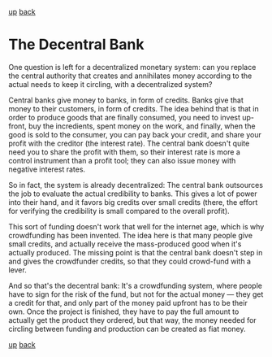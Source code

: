 [up](squid.md) [back](squid-mining.md)

# The Decentral Bank

One question is left for a decentralized monetary system: can you replace the
central authority that creates and annihilates money according to the actual
needs to keep it circling, with a decentralized system?

Central banks give money to banks, in form of credits.  Banks give that money
to their customers, in form of credits.  The idea behind that is that in order
to produce goods that are finally consumed, you need to invest up-front, buy
the incredients, spent money on the work, and finally, when the good is sold
to the consumer, you can pay back your credit, and share your profit with the
creditor (the interest rate).  The central bank doesn't quite need you to
share the profit with them, so their interest rate is more a control
instrument than a profit tool; they can also issue money with negative
interest rates.

So in fact, the system is already decentralized: The central bank outsources
the job to evaluate the actual credibility to banks.  This gives a lot of
power into their hand, and it favors big credits over small credits (there,
the effort for verifying the credibility is small compared to the overall
profit).

This sort of funding doesn't work that well for the internet age, which is why
crowdfunding has been invented.  The idea here is that many people give small
credits, and actually receive the mass-produced good when it's actually
produced.  The missing point is that the central bank doesn't step in and
gives the crowdfunder credits, so that they could crowd-fund with a lever.

And so that's the decentral bank: It's a crowdfunding system, where people
have to sign for the risk of the fund, but not for the actual money — they get
a credit for that, and only part of the money paid upfront has to be their
own.  Once the project is finished, they have to pay the full amount to
actually get the product they ordered, but that way, the money needed for
circling between funding and production can be created as fiat money.

[up](squid.md) [back](squid-mining.md)
